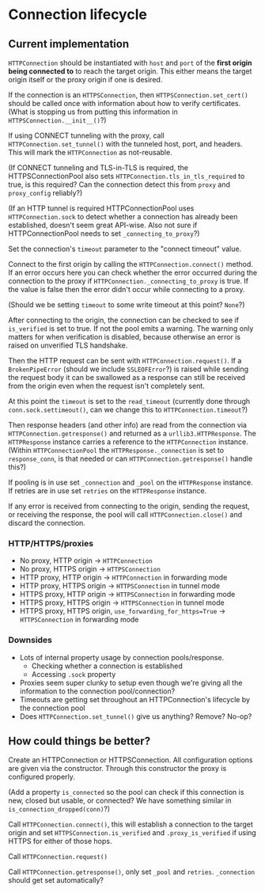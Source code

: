# Connection lifecycle

## Current implementation

`HTTPConnection` should be instantiated with `host` and `port` of the
**first origin being connected to** to reach the target origin. This either means
the target origin itself or the proxy origin if one is desired.

If the connection is an `HTTPSConnection`, then `HTTPSConnection.set_cert()` should
be called once with information about how to verify certificates. (What is stopping us
from putting this information in `HTTPSConnection.__init__()`?)

If using CONNECT tunneling with the proxy, call `HTTPConnection.set_tunnel()`
with the tunneled host, port, and headers. This will mark the `HTTPConnection`
as not-reusable.

(If CONNECT tunneling and TLS-in-TLS is required, the HTTPSConnectionPool also sets `HTTPConnection.tls_in_tls_required` to true, is this required? Can the connection detect this from `proxy` and `proxy_config` reliably?)

(If an HTTP tunnel is required HTTPConnectionPool uses `HTTPConnection.sock` to detect whether a connection has already been established, doesn't seem great API-wise. Also not sure if HTTPConnectionPool needs to set `_connecting_to_proxy`?)

Set the connection's `timeout` parameter to the "connect timeout" value.

Connect to the first origin by calling the `HTTPConnection.connect()` method.
If an error occurs here you can check whether the error occurred during the
connection to the proxy if `HTTPConnection._connecting_to_proxy` is true.
If the value is false then the error didn't occur while connecting to a proxy.

(Should we be setting `timeout` to some write timeout at this point? `None`?)

After connecting to the origin, the connection can be checked to see if `is_verified` is set to true. If not the pool emits a warning.
The warning only matters for when verification is disabled, because otherwise an error is raised on unverified TLS handshake.

Then the HTTP request can be sent with `HTTPConnection.request()`. If a `BrokenPipeError` (should we include `SSLEOFError`?)
is raised while sending the request body it can be swallowed as a response
can still be received from the origin even when the request isn't completely
sent.

At this point the `timeout` is set to the `read_timeout` (currently done through `conn.sock.settimeout()`, can we change this to `HTTPConnection.timeout`?)

Then response headers (and other info) are read from the connection via `HTTPConnection.getresponse()` and returned as a `urllib3.HTTPResponse`. The `HTTPResponse` instance carries a reference to the `HTTPConnection` instance. (Within `HTTPConnectionPool` the `HTTPResponse._connection` is set to `response_conn`, is that needed or can `HTTPConnection.getresponse()` handle this?)

If pooling is in use set `_connection` and `_pool` on the `HTTPResponse` instance. If retries are in use set `retries` on the `HTTPResponse` instance.

If any error is received from connecting to the origin, sending the request, or receiving the response, the pool will call `HTTPConnection.close()` and discard the connection.

### HTTP/HTTPS/proxies

- No proxy, HTTP origin -> `HTTPConnection`
- No proxy, HTTPS origin -> `HTTPSConnection`
- HTTP proxy, HTTP origin -> `HTTPConnection` in forwarding mode
- HTTP proxy, HTTPS origin -> `HTTPSConnection` in tunnel mode
- HTTPS proxy, HTTP origin -> `HTTPSConnection` in forwarding mode
- HTTPS proxy, HTTPS origin -> `HTTPSConnection` in tunnel mode
- HTTPS proxy, HTTPS origin, `use_forwarding_for_https=True` -> `HTTPSConnection` in forwarding mode

### Downsides

- Lots of internal property usage by connection pools/response.
  - Checking whether a connection is established
  - Accessing `.sock` property
- Proxies seem super clunky to setup even though we're giving all the information to the connection pool/connection?
- Timeouts are getting set throughout an HTTPConnection's lifecycle by the connection pool
- Does `HTTPConnection.set_tunnel()` give us anything? Remove? No-op?

## How could things be better?

Create an HTTPConnection or HTTPSConnection. All configuration options are given via the constructor.
Through this constructor the proxy is configured properly.

(Add a property `is_connected` so the pool can check if this connection is new, closed but usable, or connected?
We have something similar in `is_connection_dropped(conn)`?)

Call `HTTPConnection.connect()`, this will establish a connection to the target origin and set `HTTPSConnection.is_verified` and `.proxy_is_verified` if using HTTPS for either of those hops.

Call `HTTPConnection.request()`

Call `HTTPConnection.getresponse()`, only set `_pool` and `retries`. `_connection` should get set automatically?
